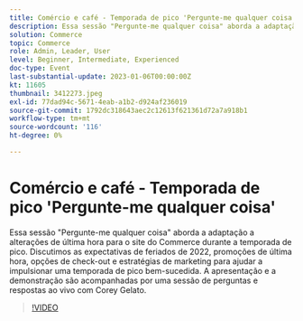 ```yaml
---
title: Comércio e café - Temporada de pico 'Pergunte-me qualquer coisa'
description: Essa sessão "Pergunte-me qualquer coisa" aborda a adaptação a alterações de última hora para o site do Commerce durante a temporada de pico. Discutimos as expectativas de feriados de 2022, promoções de última hora, opções de check-out e estratégias de marketing para ajudar a impulsionar uma temporada de pico bem-sucedida. A apresentação e a demonstração são acompanhadas por uma sessão de perguntas e respostas ao vivo com Corey Gelato.
solution: Commerce
topic: Commerce
role: Admin, Leader, User
level: Beginner, Intermediate, Experienced
doc-type: Event
last-substantial-update: 2023-01-06T00:00:00Z
kt: 11605
thumbnail: 3412273.jpeg
exl-id: 77dad94c-5671-4eab-a1b2-d924af236019
source-git-commit: 1792dc318643aec2c12613f621361d72a7a918b1
workflow-type: tm+mt
source-wordcount: '116'
ht-degree: 0%

---
```


# Comércio e café - Temporada de pico &#39;Pergunte-me qualquer coisa&#39;

Essa sessão &quot;Pergunte-me qualquer coisa&quot; aborda a adaptação a alterações de última hora para o site do Commerce durante a temporada de pico. Discutimos as expectativas de feriados de 2022, promoções de última hora, opções de check-out e estratégias de marketing para ajudar a impulsionar uma temporada de pico bem-sucedida. A apresentação e a demonstração são acompanhadas por uma sessão de perguntas e respostas ao vivo com Corey Gelato.

>[!VIDEO](https://video.tv.adobe.com/v/3412273/?quality=12&learn=on)

